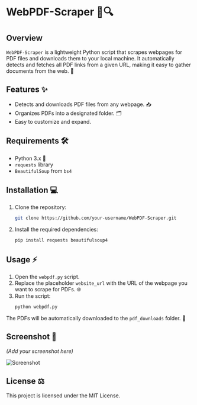 
# WebPDF-Scraper 📄🔍

## Overview
`WebPDF-Scraper` is a lightweight Python script that scrapes webpages for PDF files and downloads them to your local machine. It automatically detects and fetches all PDF links from a given URL, making it easy to gather documents from the web. 🚀

## Features ✨
- Detects and downloads PDF files from any webpage. 📥
- Organizes PDFs into a designated folder. 🗂️
- Easy to customize and expand.

## Requirements 🛠️
- Python 3.x 🐍
- `requests` library
- `BeautifulSoup` from `bs4`

## Installation 💻
1. Clone the repository:
   ```bash
   git clone https://github.com/your-username/WebPDF-Scraper.git
   ```
2. Install the required dependencies:
   ```bash
   pip install requests beautifulsoup4
   ```

## Usage ⚡
1. Open the `webpdf.py` script.
2. Replace the placeholder `website_url` with the URL of the webpage you want to scrape for PDFs. 🌐
3. Run the script:
   ```bash
   python webpdf.py
   ```

The PDFs will be automatically downloaded to the `pdf_downloads` folder. 📂

## Screenshot 📸
*(Add your screenshot here)*

![Screenshot](screenshot.png)

## License ⚖️
This project is licensed under the MIT License.
